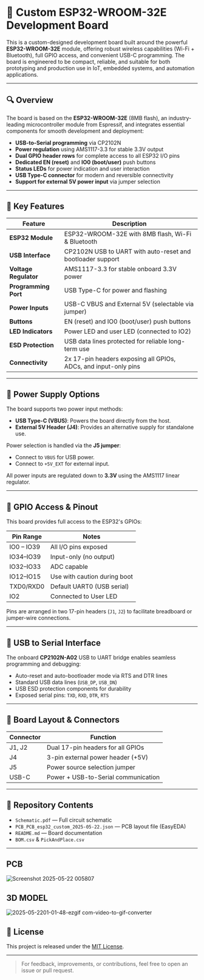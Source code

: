 # 📘 Custom ESP32-WROOM-32E Development Board

This is a custom-designed development board built around the powerful **ESP32-WROOM-32E** module, offering robust wireless capabilities (Wi-Fi + Bluetooth), full GPIO access, and convenient USB-C programming. The board is engineered to be compact, reliable, and suitable for both prototyping and production use in IoT, embedded systems, and automation applications.

---

## 🔍 Overview

The board is based on the **ESP32-WROOM-32E** (8MB flash), an industry-leading microcontroller module from Espressif, and integrates essential components for smooth development and deployment:

- **USB-to-Serial programming** via CP2102N
- **Power regulation** using AMS1117-3.3 for stable 3.3V output
- **Dual GPIO header rows** for complete access to all ESP32 I/O pins
- **Dedicated EN (reset)** and **IO0 (boot/user)** push buttons
- **Status LEDs** for power indication and user interaction
- **USB Type-C connector** for modern and reversible connectivity
- **Support for external 5V power input** via jumper selection

---

## 🧠 Key Features

| Feature               | Description                                                    |
|------------------------|----------------------------------------------------------------|
| **ESP32 Module**       | ESP32-WROOM-32E with 8MB flash, Wi-Fi & Bluetooth               |
| **USB Interface**      | CP2102N USB to UART with auto-reset and bootloader support     |
| **Voltage Regulator**  | AMS1117-3.3 for stable onboard 3.3V power                      |
| **Programming Port**   | USB Type-C for power and flashing                              |
| **Power Inputs**       | USB-C VBUS and External 5V (selectable via jumper)             |
| **Buttons**            | EN (reset) and IO0 (boot/user) push buttons                    |
| **LED Indicators**     | Power LED and user LED (connected to IO2)                      |
| **ESD Protection**     | USB data lines protected for reliable long-term use            |
| **Connectivity**       | 2x 17-pin headers exposing all GPIOs, ADCs, and input-only pins|

---

## 🔌 Power Supply Options

The board supports two power input methods:

- **USB Type-C (VBUS)**: Powers the board directly from the host.
- **External 5V Header (J4)**: Provides an alternative supply for standalone use.

Power selection is handled via the **J5 jumper**:
- Connect to `VBUS` for USB power.
- Connect to `+5V_EXT` for external input.

All power inputs are regulated down to **3.3V** using the AMS1117 linear regulator.

---

## 📐 GPIO Access & Pinout

This board provides full access to the ESP32's GPIOs:

| Pin Range    | Notes                        |
|--------------|------------------------------|
| IO0 – IO39   | All I/O pins exposed         |
| IO34–IO39    | Input-only (no output)       |
| IO32–IO33    | ADC capable                  |
| IO12–IO15    | Use with caution during boot |
| TXD0/RXD0    | Default UART0 (USB serial)   |
| IO2          | Connected to User LED        |

Pins are arranged in two 17-pin headers (`J1`, `J2`) to facilitate breadboard or jumper-wire connections.

---

## 🔧 USB to Serial Interface

The onboard **CP2102N-A02** USB to UART bridge enables seamless programming and debugging:

- Auto-reset and auto-bootloader mode via RTS and DTR lines
- Standard USB data lines (`USB_DP`, `USB_DN`)
- USB ESD protection components for durability
- Exposed serial pins: `TXD`, `RXD`, `DTR`, `RTS`

---

## 🧩 Board Layout & Connectors

| Connector | Function                            |
|-----------|-------------------------------------|
| J1, J2    | Dual 17-pin headers for all GPIOs   |
| J4        | 3-pin external power header (+5V)   |
| J5        | Power source selection jumper       |
| USB-C     | Power + USB-to-Serial communication |

---

## 📄 Repository Contents

- `Schematic.pdf` — Full circuit schematic
- `PCB_PCB_esp32_custom_2025-05-22.json` — PCB layout file (EasyEDA)
- `README.md` — Board documentation
- `BOM.csv` & `PickAndPlace.csv` 

---
## PCB 
![Screenshot 2025-05-22 005807](https://github.com/user-attachments/assets/b27c88e1-da5e-4473-9053-b903e551bcbe)

## 3D MODEL



![2025-05-2201-01-48-ezgif com-video-to-gif-converter](https://github.com/user-attachments/assets/1f09d577-f04e-4eee-82bb-5773d4afa8bc)



## 📝 License

This project is released under the [MIT License](LICENSE).

---

> For feedback, improvements, or contributions, feel free to open an issue or pull request.
